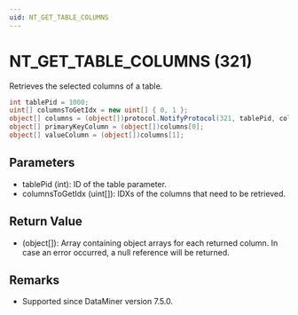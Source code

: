 ```yaml
---
uid: NT_GET_TABLE_COLUMNS
---
```


# NT_GET_TABLE_COLUMNS (321)

Retrieves the selected columns of a table.

```csharp
int tablePid = 1000;
uint[] columnsToGetIdx = new uint[] { 0, 1 };
object[] columns = (object[])protocol.NotifyProtocol(321, tablePid, columnsToGetIdx);
object[] primaryKeyColumn = (object[])columns[0];
object[] valueColumn = (object[])columns[1];
```

## Parameters

- tablePid (int): ID of the table parameter.
- columnsToGetIdx (uint[]): IDXs of the columns that need to be retrieved.

## Return Value

- (object[]): Array containing object arrays for each returned column. In case an error occurred, a null reference will be returned.

## Remarks

- Supported since DataMiner version 7.5.0.
